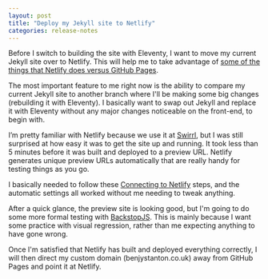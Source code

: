 ```yaml
---
layout: post
title: "Deploy my Jekyll site to Netlify"
categories: release-notes
---
```


Before I switch to building the site with Eleventy, I want to move my current Jekyll site over to Netlify. This will help me to take advantage of [some of the things that Netlify does versus GitHub Pages](https://www.netlify.com/github-pages-vs-netlify/).

The most important feature to me right now is the ability to compare my current Jekyll site to another branch where I'll be making some big changes (rebuilding it with Eleventy). I basically want to swap out Jekyll and replace it with Eleventy without any major changes noticeable on the front-end, to begin with.

I’m pretty familiar with Netlify because we use it at [Swirrl](https://www.swirrl.com/), but I was still surprised at how easy it was to get the site up and running. It took less than 5 minutes before it was built and deployed to a preview URL. Netlify generates unique preview URLs automatically that are really handy for testing things as you go.

I basically needed to follow these [Connecting to Netlify](https://www.netlify.com/blog/2020/04/02/a-step-by-step-guide-jekyll-4.0-on-netlify/#connecting-to-netlify) steps, and the automatic settings all worked without me needing to tweak anything.

After a quick glance, the preview site is looking good, but I'm going to do some more formal testing with [BackstopJS](https://garris.github.io/BackstopJS/). This is mainly because I want some practice with visual regression, rather than me expecting anything to have gone wrong.

Once I'm satisfied that Netlify has built and deployed everything correctly, I will then direct my custom domain (benjystanton.co.uk) away from GitHub Pages and point it at Netlify.
